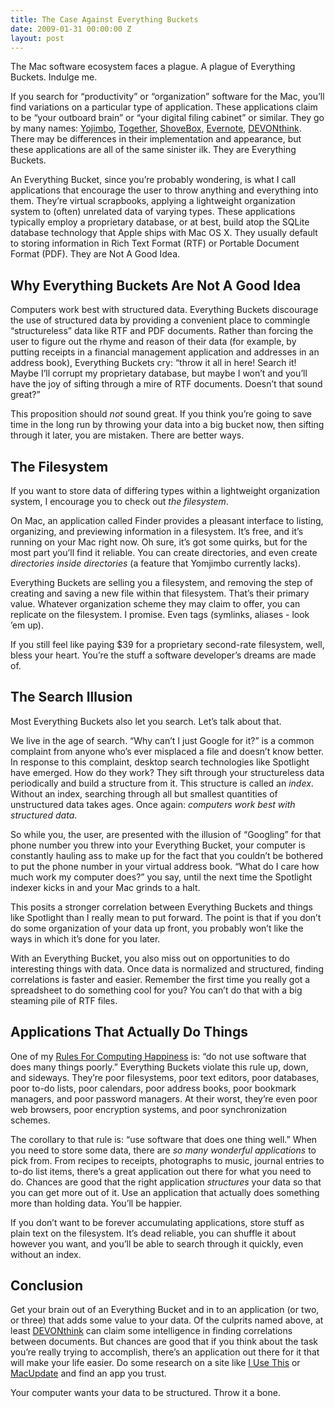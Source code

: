 ```yaml
---
title: The Case Against Everything Buckets
date: 2009-01-31 00:00:00 Z
layout: post
---
```


The Mac software ecosystem faces a plague. A plague of Everything Buckets. Indulge me.

If you search for “productivity” or “organization” software for the Mac, you’ll find variations on a particular type of application. These applications claim to be “your outboard brain” or “your digital filing cabinet” or similar. They go by many names: [Yojimbo](http://www.barebones.com/products/yojimbo/), [Together](http://reinventedsoftware.com/together/), [ShoveBox](http://wonderwarp.com/shovebox/), [Evernote](http://evernote.com/), [DEVONthink](http://www.devon-technologies.com/products/devonthink/). There may be differences in their implementation and appearance, but these applications are all of the same sinister ilk. They are Everything Buckets.

An Everything Bucket, since you’re probably wondering, is what I call applications that encourage the user to throw anything and everything into them. They’re virtual scrapbooks, applying a lightweight organization system to (often) unrelated data of varying types. These applications typically employ a proprietary database, or at best, build atop the SQLite database technology that Apple ships with Mac OS X. They usually default to storing information in Rich Text Format (RTF) or Portable Document Format (PDF). They are Not A Good Idea.

Why Everything Buckets Are Not A Good Idea
------------------------------------------

Computers work best with structured data. Everything Buckets discourage the use of structured data by providing a convenient place to commingle “structureless” data like RTF and PDF documents. Rather than forcing the user to figure out the rhyme and reason of their data (for example, by putting receipts in a financial management application and addresses in an address book), Everything Buckets cry: “throw it all in here! Search it! Maybe I’ll corrupt my proprietary database, but maybe I won’t and you’ll have the joy of sifting through a mire of RTF documents. Doesn’t that sound great?”

This proposition should *not* sound great. If you think you’re going to save time in the long run by throwing your data into a big bucket now, then sifting through it later, you are mistaken. There are better ways.

The Filesystem
--------------

If you want to store data of differing types within a lightweight organization system, I encourage you to check out *the filesystem*.

On Mac, an application called Finder provides a pleasant interface to listing, organizing, and previewing information in a filesystem. It’s free, and it’s running on your Mac right now. Oh sure, it’s got some quirks, but for the most part you’ll find it reliable. You can create directories, and even create *directories inside directories* (a feature that Yomjimbo currently lacks).

Everything Buckets are selling you a filesystem, and removing the step of creating and saving a new file within that filesystem. That’s their primary value. Whatever organization scheme they may claim to offer, you can replicate on the filesystem. I promise. Even tags (symlinks, aliases - look ’em up).

If you still feel like paying $39 for a proprietary second-rate filesystem, well, bless your heart. You’re the stuff a software developer’s dreams are made of.

The Search Illusion
-------------------

Most Everything Buckets also let you search. Let’s talk about that.

We live in the age of search. “Why can’t I just Google for it?” is a common complaint from anyone who’s ever misplaced a file and doesn’t know better. In response to this complaint, desktop search technologies like Spotlight have emerged. How do they work? They sift through your structureless data periodically and build a structure from it. This structure is called an *index*. Without an index, searching through all but smallest quantities of unstructured data takes ages. Once again: *computers work best with structured data*.

So while you, the user, are presented with the illusion of “Googling” for that phone number you threw into your Everything Bucket, your computer is constantly hauling ass to make up for the fact that you couldn’t be bothered to put the phone number in your virtual address book. “What do I care how much work my computer does?” you say, until the next time the Spotlight indexer kicks in and your Mac grinds to a halt.

This posits a stronger correlation between Everything Buckets and things like Spotlight than I really mean to put forward. The point is that if you don’t do some organization of your data up front, you probably won’t like the ways in which it’s done for you later.

With an Everything Bucket, you also miss out on opportunities to do interesting things with data. Once data is normalized and structured, finding correlations is faster and easier. Remember the first time you really got a spreadsheet to do something cool for you? You can’t do that with a big steaming pile of RTF files.

Applications That Actually Do Things
------------------------------------

One of my [Rules For Computing Happiness](http://al3x.net/2008/09/08/al3xs-rules-for-computing-happiness.html) is: “do not use software that does many things poorly.” Everything Buckets violate this rule up, down, and sideways. They’re poor filesystems, poor text editors, poor databases, poor to-do lists, poor calendars, poor address books, poor bookmark managers, and poor password managers. At their worst, they’re even poor web browsers, poor encryption systems, and poor synchronization schemes.

The corollary to that rule is: “use software that does one thing well.” When you need to store some data, there are *so many wonderful applications* to pick from. From recipes to receipts, photographs to music, journal entries to to-do list items, there’s a great application out there for what you need to do. Chances are good that the right application *structures* your data so that you can get more out of it. Use an application that actually does something more than holding data. You’ll be happier.

If you don’t want to be forever accumulating applications, store stuff as plain text on the filesystem. It’s dead reliable, you can shuffle it about however you want, and you’ll be able to search through it quickly, even without an index.

Conclusion
----------

Get your brain out of an Everything Bucket and in to an application (or two, or three) that adds some value to your data. Of the culprits named above, at least [DEVONthink](http://www.devon-technologies.com/products/devonthink/) can claim some intelligence in finding correlations between documents. But chances are good that if you think about the task you’re really trying to accomplish, there’s an application out there for it that will make your life easier. Do some research on a site like [I Use This](http://osx.iusethis.com/) or [MacUpdate](http://macupdate.com) and find an app you trust.

Your computer wants your data to be structured. Throw it a bone.
